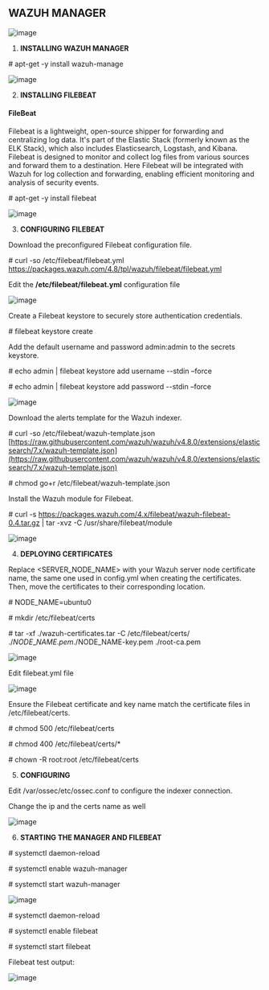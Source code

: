 ## WAZUH MANAGER

![image](https://github.com/user-attachments/assets/859b0e6c-a154-405f-b846-072f84221db9)


1.  **INSTALLING WAZUH MANAGER**

\# apt-get -y install wazuh-manage

![image](https://github.com/user-attachments/assets/d86981ae-d9f2-4ec3-8b75-72d4b9a4317f)

2.  **INSTALLING FILEBEAT**

#### FileBeat
Filebeat is a lightweight, open-source shipper for forwarding and centralizing log data. It's part of the Elastic Stack (formerly known as the ELK Stack), which also includes Elasticsearch, Logstash, and Kibana. Filebeat is designed to monitor and collect log files from various sources and forward them to a destination.
Here Filebeat will be integrated with Wazuh for log collection and forwarding, enabling efficient monitoring and analysis of security events.

\# apt-get -y install filebeat

![image](https://github.com/user-attachments/assets/4bd16303-309c-4083-bc6c-642a62dec887)

3.  **CONFIGURING FILEBEAT**

Download the preconfigured Filebeat configuration file.

\# curl -so /etc/filebeat/filebeat.yml https://packages.wazuh.com/4.8/tpl/wazuh/filebeat/filebeat.yml

Edit the **/etc/filebeat/filebeat.yml** configuration file

![image](https://github.com/user-attachments/assets/198c6691-da39-4a0e-bf44-481acdfd11c0)

Create a Filebeat keystore to securely store authentication credentials.

\# filebeat keystore create

Add the default username and password admin:admin to the secrets keystore.

\# echo admin | filebeat keystore add username --stdin –force

\# echo admin | filebeat keystore add password --stdin –force

![image](https://github.com/user-attachments/assets/f184ce02-92d5-4d80-bbf9-6d3109e1b514)

Download the alerts template for the Wazuh indexer.

\# curl -so /etc/filebeat/wazuh-template.json [https://raw.githubusercontent.com/wazuh/wazuh/v4.8.0/extensions/elasticsearch/7.x/wazuh-template.json](https://raw.githubusercontent.com/wazuh/wazuh/v4.8.0/extensions/elasticsearch/7.x/wazuh-template.json)

\# chmod go+r /etc/filebeat/wazuh-template.json

Install the Wazuh module for Filebeat.

\# curl -s https://packages.wazuh.com/4.x/filebeat/wazuh-filebeat-0.4.tar.gz | tar -xvz -C /usr/share/filebeat/module

![image](https://github.com/user-attachments/assets/4d907814-5694-4030-8f50-001b3d19bc90)

4.  **DEPLOYING CERTIFICATES**

Replace <SERVER\_NODE\_NAME> with your Wazuh server node certificate name, the same one used in config.yml when creating the certificates. Then, move the certificates to their corresponding location.

\# NODE\_NAME=ubuntu0

\# mkdir /etc/filebeat/certs

\# tar -xf ./wazuh-certificates.tar -C /etc/filebeat/certs/ ./$NODE\_NAME.pem ./$NODE\_NAME-key.pem ./root-ca.pem

![image](https://github.com/user-attachments/assets/05363ead-402a-4665-934c-0b455f67c31d)

Edit filebeat.yml file

![image](https://github.com/user-attachments/assets/4ec399a6-34dc-4cf0-bd6c-ab2242879d4c)

Ensure the Filebeat certificate and key name match the certificate files in /etc/filebeat/certs.

\# chmod 500 /etc/filebeat/certs

\# chmod 400 /etc/filebeat/certs/\*

\# chown -R root:root /etc/filebeat/certs

5.  **CONFIGURING**

Edit /var/ossec/etc/ossec.conf to configure the indexer connection.

Change the ip and the certs name as well

![image](https://github.com/user-attachments/assets/61764468-fd27-4530-ba4f-b23365ace4bb)

6.  **STARTING THE MANAGER AND FILEBEAT**

\# systemctl daemon-reload

\# systemctl enable wazuh-manager

\# systemctl start wazuh-manager

![image](https://github.com/user-attachments/assets/689e54cc-3da0-4ef3-9f11-c2af78eed4e8)

\# systemctl daemon-reload

\# systemctl enable filebeat

\# systemctl start filebeat

Filebeat test output:

![image](https://github.com/user-attachments/assets/5c181ce1-952b-4a5e-bd1f-c2714d93e2e6)
